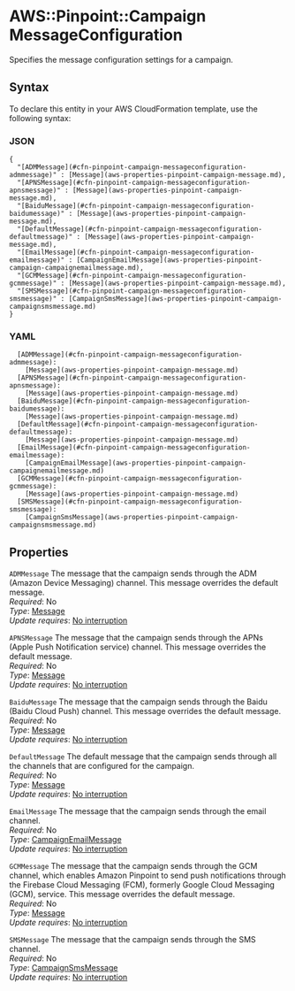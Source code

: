 # AWS::Pinpoint::Campaign MessageConfiguration<a name="aws-properties-pinpoint-campaign-messageconfiguration"></a>

Specifies the message configuration settings for a campaign\.

## Syntax<a name="aws-properties-pinpoint-campaign-messageconfiguration-syntax"></a>

To declare this entity in your AWS CloudFormation template, use the following syntax:

### JSON<a name="aws-properties-pinpoint-campaign-messageconfiguration-syntax.json"></a>

```
{
  "[ADMMessage](#cfn-pinpoint-campaign-messageconfiguration-admmessage)" : [Message](aws-properties-pinpoint-campaign-message.md),
  "[APNSMessage](#cfn-pinpoint-campaign-messageconfiguration-apnsmessage)" : [Message](aws-properties-pinpoint-campaign-message.md),
  "[BaiduMessage](#cfn-pinpoint-campaign-messageconfiguration-baidumessage)" : [Message](aws-properties-pinpoint-campaign-message.md),
  "[DefaultMessage](#cfn-pinpoint-campaign-messageconfiguration-defaultmessage)" : [Message](aws-properties-pinpoint-campaign-message.md),
  "[EmailMessage](#cfn-pinpoint-campaign-messageconfiguration-emailmessage)" : [CampaignEmailMessage](aws-properties-pinpoint-campaign-campaignemailmessage.md),
  "[GCMMessage](#cfn-pinpoint-campaign-messageconfiguration-gcmmessage)" : [Message](aws-properties-pinpoint-campaign-message.md),
  "[SMSMessage](#cfn-pinpoint-campaign-messageconfiguration-smsmessage)" : [CampaignSmsMessage](aws-properties-pinpoint-campaign-campaignsmsmessage.md)
}
```

### YAML<a name="aws-properties-pinpoint-campaign-messageconfiguration-syntax.yaml"></a>

```
  [ADMMessage](#cfn-pinpoint-campaign-messageconfiguration-admmessage): 
    [Message](aws-properties-pinpoint-campaign-message.md)
  [APNSMessage](#cfn-pinpoint-campaign-messageconfiguration-apnsmessage): 
    [Message](aws-properties-pinpoint-campaign-message.md)
  [BaiduMessage](#cfn-pinpoint-campaign-messageconfiguration-baidumessage): 
    [Message](aws-properties-pinpoint-campaign-message.md)
  [DefaultMessage](#cfn-pinpoint-campaign-messageconfiguration-defaultmessage): 
    [Message](aws-properties-pinpoint-campaign-message.md)
  [EmailMessage](#cfn-pinpoint-campaign-messageconfiguration-emailmessage): 
    [CampaignEmailMessage](aws-properties-pinpoint-campaign-campaignemailmessage.md)
  [GCMMessage](#cfn-pinpoint-campaign-messageconfiguration-gcmmessage): 
    [Message](aws-properties-pinpoint-campaign-message.md)
  [SMSMessage](#cfn-pinpoint-campaign-messageconfiguration-smsmessage): 
    [CampaignSmsMessage](aws-properties-pinpoint-campaign-campaignsmsmessage.md)
```

## Properties<a name="aws-properties-pinpoint-campaign-messageconfiguration-properties"></a>

`ADMMessage`  <a name="cfn-pinpoint-campaign-messageconfiguration-admmessage"></a>
The message that the campaign sends through the ADM \(Amazon Device Messaging\) channel\. This message overrides the default message\.  
*Required*: No  
*Type*: [Message](aws-properties-pinpoint-campaign-message.md)  
*Update requires*: [No interruption](https://docs.aws.amazon.com/AWSCloudFormation/latest/UserGuide/using-cfn-updating-stacks-update-behaviors.html#update-no-interrupt)

`APNSMessage`  <a name="cfn-pinpoint-campaign-messageconfiguration-apnsmessage"></a>
The message that the campaign sends through the APNs \(Apple Push Notification service\) channel\. This message overrides the default message\.  
*Required*: No  
*Type*: [Message](aws-properties-pinpoint-campaign-message.md)  
*Update requires*: [No interruption](https://docs.aws.amazon.com/AWSCloudFormation/latest/UserGuide/using-cfn-updating-stacks-update-behaviors.html#update-no-interrupt)

`BaiduMessage`  <a name="cfn-pinpoint-campaign-messageconfiguration-baidumessage"></a>
The message that the campaign sends through the Baidu \(Baidu Cloud Push\) channel\. This message overrides the default message\.  
*Required*: No  
*Type*: [Message](aws-properties-pinpoint-campaign-message.md)  
*Update requires*: [No interruption](https://docs.aws.amazon.com/AWSCloudFormation/latest/UserGuide/using-cfn-updating-stacks-update-behaviors.html#update-no-interrupt)

`DefaultMessage`  <a name="cfn-pinpoint-campaign-messageconfiguration-defaultmessage"></a>
The default message that the campaign sends through all the channels that are configured for the campaign\.  
*Required*: No  
*Type*: [Message](aws-properties-pinpoint-campaign-message.md)  
*Update requires*: [No interruption](https://docs.aws.amazon.com/AWSCloudFormation/latest/UserGuide/using-cfn-updating-stacks-update-behaviors.html#update-no-interrupt)

`EmailMessage`  <a name="cfn-pinpoint-campaign-messageconfiguration-emailmessage"></a>
The message that the campaign sends through the email channel\.  
*Required*: No  
*Type*: [CampaignEmailMessage](aws-properties-pinpoint-campaign-campaignemailmessage.md)  
*Update requires*: [No interruption](https://docs.aws.amazon.com/AWSCloudFormation/latest/UserGuide/using-cfn-updating-stacks-update-behaviors.html#update-no-interrupt)

`GCMMessage`  <a name="cfn-pinpoint-campaign-messageconfiguration-gcmmessage"></a>
The message that the campaign sends through the GCM channel, which enables Amazon Pinpoint to send push notifications through the Firebase Cloud Messaging \(FCM\), formerly Google Cloud Messaging \(GCM\), service\. This message overrides the default message\.  
*Required*: No  
*Type*: [Message](aws-properties-pinpoint-campaign-message.md)  
*Update requires*: [No interruption](https://docs.aws.amazon.com/AWSCloudFormation/latest/UserGuide/using-cfn-updating-stacks-update-behaviors.html#update-no-interrupt)

`SMSMessage`  <a name="cfn-pinpoint-campaign-messageconfiguration-smsmessage"></a>
The message that the campaign sends through the SMS channel\.  
*Required*: No  
*Type*: [CampaignSmsMessage](aws-properties-pinpoint-campaign-campaignsmsmessage.md)  
*Update requires*: [No interruption](https://docs.aws.amazon.com/AWSCloudFormation/latest/UserGuide/using-cfn-updating-stacks-update-behaviors.html#update-no-interrupt)